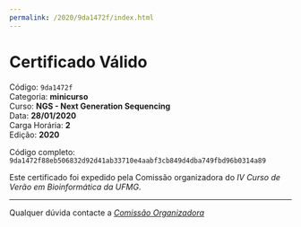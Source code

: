 ```yaml
---
permalink: /2020/9da1472f/index.html
---
```


# Certificado Válido

Código: `9da1472f`<br>
Categoria: **minicurso**<br>
Curso: **NGS - Next Generation Sequencing**<br>
Data: **28/01/2020**<br>
Carga Horária: **2**<br>
Edição: **2020**<br>


Código completo: `9da1472f88eb506832d92d41ab33710e4aabf3cb849d4dba749fbd96b0314a89`


Este certificado foi expedido pela Comissão organizadora do *IV Curso de Verão em Bioinformática da UFMG*.

----

Qualquer dúvida contacte a [_Comissão Organizadora_](<mailto:cursobioinfoufmg@gmail.com$subject=[Certificados]>)

